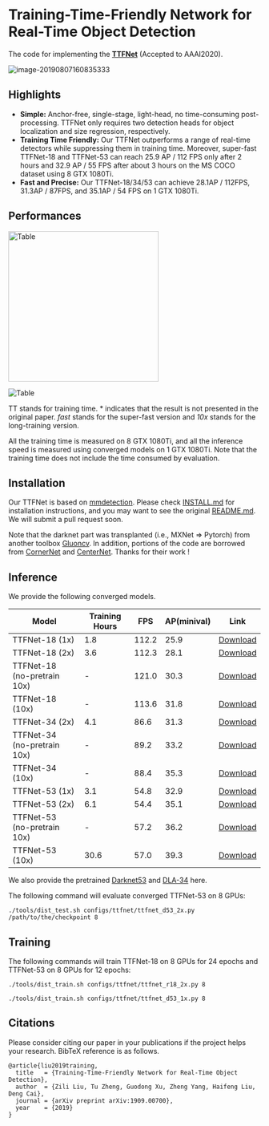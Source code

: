 # Training-Time-Friendly Network for Real-Time Object Detection 

The code for implementing the **[TTFNet](https://arxiv.org/abs/1909.00700)** (Accepted to AAAI2020). 

![image-20190807160835333](imgs/structure.png)

## Highlights
- **Simple:** Anchor-free, single-stage, light-head, no time-consuming post-processing. TTFNet only requires two detection heads for object localization and size regression, respectively.
- **Training Time Friendly:**  Our TTFNet outperforms a range of real-time detectors while suppressing them in training time. Moreover, super-fast TTFNet-18 and TTFNet-53 can reach 25.9 AP / 112 FPS only after 2 hours and 32.9 AP / 55 FPS after about 3 hours on the MS COCO dataset using 8 GTX 1080Ti.
- **Fast and Precise:** Our TTFNet-18/34/53 can achieve 28.1AP / 112FPS, 31.3AP / 87FPS, and 35.1AP / 54 FPS on 1 GTX 1080Ti.

## Performances
<img src="imgs/table2.png" alt="Table" width=300 />

![Table](imgs/table1.png)

TT stands for training time. * indicates that the result is not presented in the original paper. *fast* stands for the super-fast version and *10x* stands for the long-training version. 

All the training time is measured on 8 GTX 1080Ti, and all the inference speed is measured using converged models on 1 GTX 1080Ti. Note that the training time does not include the time consumed by evaluation.


## Installation
Our TTFNet is based on [mmdetection](https://github.com/open-mmlab/mmdetection). Please check [INSTALL.md](docs/INSTALL.md) for installation instructions, and you may want to see the original [README.md](MMDETECTION_README.md). We will submit a pull request soon. 

Note that the darknet part was transplanted (i.e., MXNet => Pytorch) from another toolbox [Gluoncv](https://github.com/dmlc/gluon-cv). In addition, portions of the code are borrowed from [CornerNet](https://github.com/princeton-vl/CornerNet) and [CenterNet](https://github.com/xingyizhou/CenterNet). Thanks for their work !

## Inference

We provide the following converged models. 

| Model                       | Training Hours | FPS   | AP(minival) | Link                                                         |
| --------------------------- | -------------- | ----- | ----------- | ------------------------------------------------------------ |
| TTFNet-18 (1x)              | 1.8            | 112.2 | 25.9        | [Download](http://downloads.zjulearning.org.cn/ttfnet/ttfnet18_1x-fe6884.pth) |
| TTFNet-18 (2x)              | 3.6            | 112.3 | 28.1        | [Download](http://downloads.zjulearning.org.cn/ttfnet/ttfnet18_2x-37373a.pth) |
| TTFNet-18 (no-pretrain 10x) | -              | 121.0 | 30.3        | [Download](http://downloads.zjulearning.org.cn/ttfnet/ttf18_scratch_aug_10x-4dd327cf.pth) |
| TTFNet-18 (10x)             | -              | 113.6 | 31.8        | [Download](http://downloads.zjulearning.org.cn/ttfnet/ttf18_aug_10x-0c5709be.pth) |
| TTFNet-34 (2x)              | 4.1            | 86.6  | 31.3        | [Download](http://downloads.zjulearning.org.cn/ttfnet/ttfnet34_2x-0577d0.pth) |
| TTFNet-34 (no-pretrain 10x) | -              | 89.2  | 33.2        | [Download](http://downloads.zjulearning.org.cn/ttfnet/ttf34_scratch_aug_10x-da045e42.pth) |
| TTFNet-34 (10x)             | -              | 88.4  | 35.3        | [Download](http://downloads.zjulearning.org.cn/ttfnet/ttf34_aug_10x-b394ba77.pth) |
| TTFNet-53 (1x)              | 3.1            | 54.8  | 32.9        | [Download](http://downloads.zjulearning.org.cn/ttfnet/ttfnet53_1x-4811e4.pth) |
| TTFNet-53 (2x)              | 6.1            | 54.4  | 35.1        | [Download](http://downloads.zjulearning.org.cn/ttfnet/ttfnet53_2x-b381dd.pth) |
| TTFNet-53 (no-pretrain 10x) | -              | 57.2  | 36.2        | [Download](http://downloads.zjulearning.org.cn/ttfnet/ttf53_scratch_aug_10x-56878a40.pth) |
| TTFNet-53 (10x)             | 30.6           | 57.0  | 39.3        | [Download](http://downloads.zjulearning.org.cn/ttfnet/ttf53_aug_10x-86c43dd3.pth) |

We also provide the pretrained [Darknet53](http://downloads.zjulearning.org.cn/ttfnet/darknet53_pretrain-9ec35d.pth) and [DLA-34](http://downloads.zjulearning.org.cn/ttfnet/dla34-ba72cf86.pth) here. 

The following command will evaluate converged TTFNet-53 on 8 GPUs:

```
./tools/dist_test.sh configs/ttfnet/ttfnet_d53_2x.py /path/to/the/checkpoint 8
```

## Training

The following commands will train TTFNet-18 on 8 GPUs for 24 epochs and TTFNet-53 on 8 GPUs for 12 epochs:

```
./tools/dist_train.sh configs/ttfnet/ttfnet_r18_2x.py 8
```

```
./tools/dist_train.sh configs/ttfnet/ttfnet_d53_1x.py 8
```

## Citations

Please consider citing our paper in your publications if the project helps your research. BibTeX reference is as follows.
```
@article{liu2019training,
  title   = {Training-Time-Friendly Network for Real-Time Object Detection},
  author  = {Zili Liu, Tu Zheng, Guodong Xu, Zheng Yang, Haifeng Liu, Deng Cai},
  journal = {arXiv preprint arXiv:1909.00700},
  year    = {2019}
}
```
